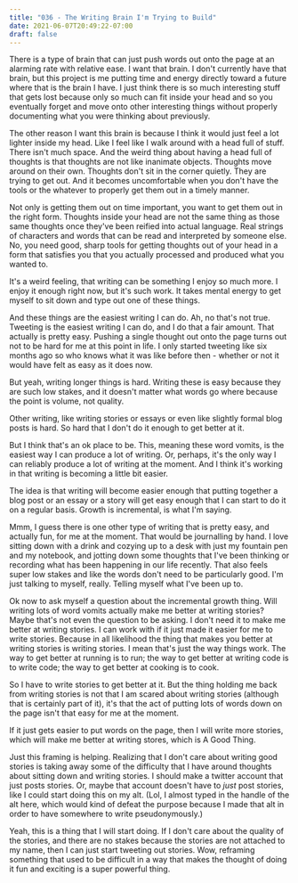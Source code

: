 ```yaml
---
title: "036 - The Writing Brain I'm Trying to Build"
date: 2021-06-07T20:49:22-07:00
draft: false
---
```


There is a type of brain that can just push words out onto the page at
an alarming rate with relative ease. I want that brain. I don't
currently have that brain, but this project is me putting time and
energy directly toward a future where that is the brain I have. I just
think there is so much interesting stuff that gets lost because only
so much can fit inside your head and so you eventually forget and move
onto other interesting things without properly documenting what you
were thinking about previously.

The other reason I want this brain is because I think it would just
feel a lot lighter inside my head. Like I feel like I walk around with
a head full of stuff. There isn't much space. And the weird thing
about having a head full of thoughts is that thoughts are not like
inanimate objects. Thoughts move around on their own. Thoughts don't
sit in the corner quietly. They are trying to get out. And it becomes
uncomfortable when you don't have the tools or the whatever to
properly get them out in a timely manner.

Not only is getting them out on time important, you want to get them
out in the right form. Thoughts inside your head are not the same
thing as those same thoughts once they've been reified into actual
language. Real strings of characters and words that can be read and
interpreted by someone else. No, you need good, sharp tools for
getting thoughts out of your head in a form that satisfies you that
you actually processed and produced what you wanted to.

It's a weird feeling, that writing can be something I enjoy so much
more. I enjoy it enough right now, but it's such work. It takes mental
energy to get myself to sit down and type out one of these things.

And these things are the easiest writing I can do. Ah, no that's not
true. Tweeting is the easiest writing I can do, and I do that a fair
amount. That actually is pretty easy. Pushing a single thought out
onto the page turns out not to be hard for me at this point in life. I
only started tweeting like six months ago so who knows what it was
like before then - whether or not it would have felt as easy as it
does now.

But yeah, writing longer things is hard. Writing these is easy because
they are such low stakes, and it doesn't matter what words go where
because the point is volume, not quality.

Other writing, like writing stories or essays or even like slightly
formal blog posts is hard. So hard that I don't do it enough to get
better at it.

But I think that's an ok place to be. This, meaning these word vomits,
is the easiest way I can produce a lot of writing. Or, perhaps, it's
the only way I can reliably produce a lot of writing at the
moment. And I think it's working in that writing is becoming a little
bit easier.

The idea is that writing will become easier enough that putting
together a blog post or an essay or a story will get easy enough that
I can start to do it on a regular basis. Growth is incremental, is
what I'm saying.

Mmm, I guess there is one other type of writing that is pretty easy,
and actually fun, for me at the moment. That would be journalling by
hand. I love sitting down with a drink and cozying up to a desk with
just my fountain pen and my notebook, and jotting down some thoughts
that I've been thinking or recording what has been happening in our
life recently. That also feels super low stakes and like the words
don't need to be particularly good. I'm just talking to myself,
really. Telling myself what I've been up to.

Ok now to ask myself a question about the incremental growth
thing. Will writing lots of word vomits actually make me better at
writing stories? Maybe that's not even the question to be asking. I
don't need it to make me better at writing stories. I can work with if
it just made it easier for me to write stories. Because in all
likelihood the thing that makes you better at writing stories is
writing stories. I mean that's just the way things work. The way to
get better at running is to run; the way to get better at writing code
is to write code; the way to get better at cooking is to cook.

So I have to write stories to get better at it. But the thing holding
me back from writing stories is not that I am scared about writing
stories (although that is certainly part of it), it's that the act of
putting lots of words down on the page isn't that easy for me at the
moment.

If it just gets easier to put words on the page, then I will write
more stories, which will make me better at writing stores, which is A
Good Thing.

Just this framing is helping. Realizing that I don't care about
writing good stories is taking away some of the difficulty that I have
around thoughts about sitting down and writing stories. I should make
a twitter account that just posts stories. Or, maybe that account
doesn't have to _just_ post stories, like I could start doing this on my
alt. (Lol, I almost typed in the handle of the alt here, which would
kind of defeat the purpose because I made that alt in order to have
somewhere to write pseudonymously.)

Yeah, this is a thing that I will start doing. If I don't care about
the quality of the stories, and there are no stakes because the
stories are not attached to my name, then I can just start tweeting
out stories. Wow, reframing something that used to be difficult in a
way that makes the thought of doing it fun and exciting is a super
powerful thing.

